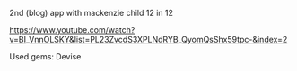 2nd (blog) app with mackenzie child 12 in 12 

https://www.youtube.com/watch?v=BI_VnnOLSKY&list=PL23ZvcdS3XPLNdRYB_QyomQsShx59tpc-&index=2

Used gems:
Devise

